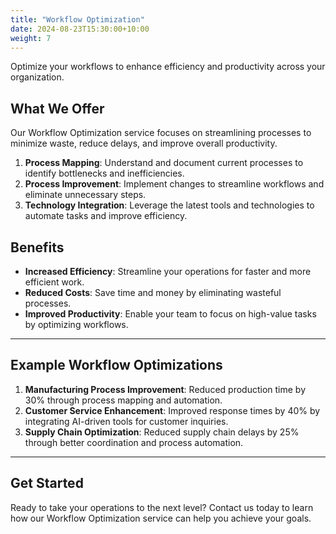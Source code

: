 ```yaml
---
title: "Workflow Optimization"
date: 2024-08-23T15:30:00+10:00
weight: 7
---
```


Optimize your workflows to enhance efficiency and productivity across your organization.

## What We Offer

Our Workflow Optimization service focuses on streamlining processes to minimize waste, reduce delays, and improve overall productivity.

1. **Process Mapping**: Understand and document current processes to identify bottlenecks and inefficiencies.
2. **Process Improvement**: Implement changes to streamline workflows and eliminate unnecessary steps.
3. **Technology Integration**: Leverage the latest tools and technologies to automate tasks and improve efficiency.

## Benefits

- **Increased Efficiency**: Streamline your operations for faster and more efficient work.
- **Reduced Costs**: Save time and money by eliminating wasteful processes.
- **Improved Productivity**: Enable your team to focus on high-value tasks by optimizing workflows.

---

## Example Workflow Optimizations

1. **Manufacturing Process Improvement**: Reduced production time by 30% through process mapping and automation.
2. **Customer Service Enhancement**: Improved response times by 40% by integrating AI-driven tools for customer inquiries.
3. **Supply Chain Optimization**: Reduced supply chain delays by 25% through better coordination and process automation.

---

## Get Started

Ready to take your operations to the next level? Contact us today to learn how our Workflow Optimization service can help you achieve your goals.
